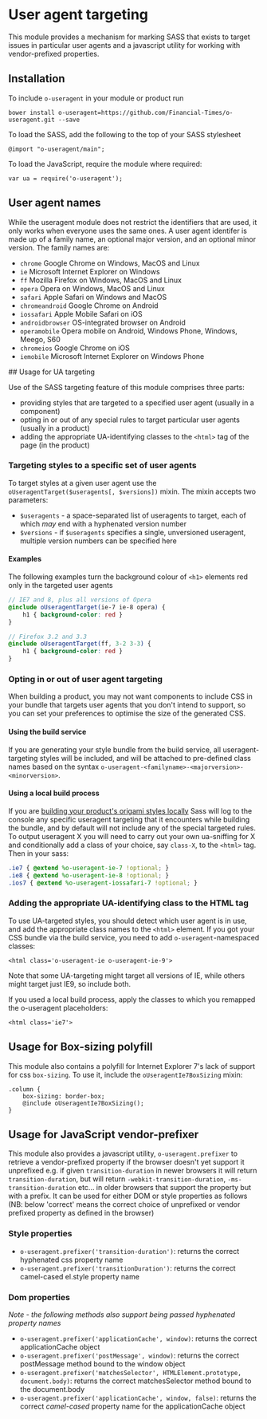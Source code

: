 # User agent targeting

This module provides a mechanism for marking SASS that exists to target issues in particular user agents and a javascript utility for working with vendor-prefixed properties.

## Installation

To include `o-useragent` in your module or product run

	bower install o-useragent=https://github.com/Financial-Times/o-useragent.git --save

To load the SASS, add the following to the top of your SASS stylesheet

	@import "o-useragent/main";

To load the JavaScript, require the module where required:

	var ua = require('o-useragent');

## User agent names

While the useragent module does not restrict the identifiers that are used, it only works when everyone uses the same ones.  A user agent identifer is made up of a family name, an optional major version, and an optional minor version.  The family names are:

* `chrome` Google Chrome on Windows, MacOS and Linux
* `ie` Microsoft Internet Explorer on Windows
* `ff` Mozilla Firefox on Windows, MacOS and Linux
* `opera` Opera on Windows, MacOS and Linux
* `safari` Apple Safari on Windows and MacOS
* `chromeandroid` Google Chrome on Android
* `iossafari` Apple Mobile Safari on iOS
* `androidbrowser` OS-integrated browser on Android
* `operamobile` Opera mobile on Android, Windows Phone, Windows, Meego, S60 
* `chromeios` Google Chrome on iOS
* `iemobile` Microsoft Internet Explorer on Windows Phone

## Usage for UA targeting

Use of the SASS targeting feature of this module comprises three parts: 

* providing styles that are targeted to a specified user agent (usually in a component)
* opting in or out of any special rules to target particular user agents (usually in a product)
* adding the appropriate UA-identifying classes to the `<html>` tag of the page (in the product)

### Targeting styles to a specific set of user agents

To target styles at a given user agent use the `oUseragentTarget($useragents[, $versions])` mixin. The mixin accepts two parameters:

 * `$useragents` - a space-separated list of useragents to target, each of which *may* end with a hyphenated version number
 * `$versions` - if `$useragents` specifies a single, unversioned useragent, multiple version numbers can be specified here

#### Examples

The following examples turn the background colour of `<h1>` elements red only in the targeted user agents

```scss
// IE7 and 8, plus all versions of Opera
@include oUseragentTarget(ie-7 ie-8 opera) {
	h1 { background-color: red }
}

// Firefox 3.2 and 3.3
@include oUseragentTarget(ff, 3-2 3-3) {
	h1 { background-color: red }
}
```


### Opting in or out of user agent targeting

When building a product, you may not want components to include CSS in your bundle that targets user agents that you don't intend to support, so you can set your preferences to optimise the size of the generated CSS.

#### Using the build service

If you are generating your style bundle from the build service, all useragent-targeting styles will be included, and will be attached to pre-defined class names based on the syntax `o-useragent-<familyname>-<majorversion>-<minorversion>`.

#### Using a local build process

If you are [building your product's origami styles locally](http://financial-times.github.io/ft-origami/docs/developer-guide/building-modules/) Sass will log to the console any specific useragent targeting that it encounters while building the bundle, and by default will not include any of the special targeted rules. To output useragent X you will need to carry out your own ua-sniffing for X and conditionally add a class of your choice, say `class-X`, to the `<html>` tag. Then in your sass:

```scss
.ie7 { @extend %o-useragent-ie-7 !optional; }
.ie8 { @extend %o-useragent-ie-8 !optional; }
.ios7 { @extend %o-useragent-iossafari-7 !optional; }
```

### Adding the appropriate UA-identifying class to the HTML tag

To use UA-targeted styles, you should detect which user agent is in use, and add the appropriate class names to the `<html>` element.  If you got your CSS bundle via the build service, you need to add `o-useragent`-namespaced classes:

	<html class='o-useragent-ie o-useragent-ie-9'>

Note that some UA-targeting might target all versions of IE, while others might target just IE9, so include both.

If you used a local build process, apply the classes to which you remapped the o-useragent placeholders:

	<html class='ie7'>

## Usage for Box-sizing polyfill

This module also contains a polyfill for Internet Explorer 7's lack of support for css `box-sizing`. To use it, include the `oUseragentIe7BoxSizing` mixin:

    .column {
		box-sizing: border-box;
		@include oUseragentIe7BoxSizing();
    }

## Usage for JavaScript vendor-prefixer

This module also provides a javascript utility, `o-useragent.prefixer` to retrieve a vendor-prefixed property if the browser doesn't yet support it unprefixed e.g. if given `transition-duration` in newer browsers it will return `transition-duration`, but will return `-webkit-transition-duration`, `-ms-transition-duration` etc... in older browsers that support the property but with a prefix. It can be used for either DOM or style properties as follows (NB: below 'correct' means the correct choice of unprefixed or vendor prefixed property as defined in the browser)

### Style properties

* `o-useragent.prefixer('transition-duration')`: returns the correct hyphenated css property name
* `o-useragent.prefixer('transitionDuration')`: returns the correct camel-cased el.style property name

### Dom properties

*Note - the following methods also support being passed hyphenated property names*

* `o-useragent.prefixer('applicationCache', window)`: returns the correct applicationCache object
* `o-useragent.prefixer('postMessage', window)`: returns the correct postMessage method bound to the window object
* `o-useragent.prefixer('matchesSelector', HTMLElement.prototype, document.body)`: returns the correct matchesSelector method bound to the document.body
* `o-useragent.prefixer('applicationCache', window, false)`: returns the correct *camel-cased* property name for the applicationCache object
